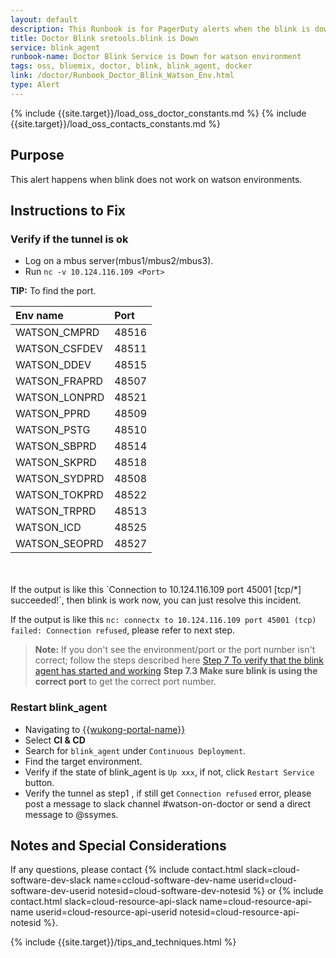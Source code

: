 ```yaml
---
layout: default
description: This Runbook is for PagerDuty alerts when the blink is down for watson environment.
title: Doctor Blink sretools.blink is Down
service: blink_agent
runbook-name: Doctor Blink Service is Down for watson environment
tags: oss, bluemix, doctor, blink, blink_agent, docker
link: /doctor/Runbook_Doctor_Blink_Watson_Env.html
type: Alert
---
```


{% include {{site.target}}/load_oss_doctor_constants.md %}
{% include {{site.target}}/load_oss_contacts_constants.md %}

## Purpose

This alert happens when blink does not work on watson environments.

## Instructions to Fix

### Verify if the tunnel is ok

  - Log on a mbus server(mbus1/mbus2/mbus3).
  - Run `nc -v 10.124.116.109 <Port>`

  **TIP:** To find the port.

 |Env name|Port|
 |:----|:-----|
 |WATSON_CMPRD|48516|
 |WATSON_CSFDEV|48511|
 |WATSON_DDEV|48515|
 |WATSON_FRAPRD|48507|
 |WATSON_LONPRD|48521|
 |WATSON_PPRD|48509|
 |WATSON_PSTG|48510|
 |WATSON_SBPRD|48514|
 |WATSON_SKPRD|48518|
 |WATSON_SYDPRD|48508|
 |WATSON_TOKPRD|48522|
 |WATSON_TRPRD|48513|
 |WATSON_ICD|48525|
 |WATSON_SEOPRD|48527|

<br>
<br>
  If the output is like this `Connection to 10.124.116.109 port 45001 [tcp/*] succeeded!`, then blink is work now, you can just resolve this incident.

  If the output is like this `nc: connectx to 10.124.116.109 port 45001 (tcp) failed: Connection refused`, please refer to next step.

  >**Note:** If you don't see the environment/port or the port number isn't correct; follow the steps described here [Step 7 To verify that the blink agent has started and working]({{site.baseurl}}/docs/runbooks/doctor/Runbook_Doctor_Blink_ibm_allenvs_network_doctor_blink.html#step-7-to-verify-that-the-blink-agent-has-started-and-working) **Step 7.3 Make sure blink is using the correct port**  to get the correct port number.

### Restart blink_agent

  - Navigating to [{{wukong-portal-name}}]({{wukong-portal-link}})
  - Select **CI & CD**
  - Search for `blink_agent` under `Continuous Deployment`.
  - Find the target environment.
  - Verify if the state of blink_agent is `Up xxx`, if not, click `Restart Service` button.
  - Verify the tunnel as step1 , if still get `Connection refused` error, please post a message to slack channel #watson-on-doctor or send a direct message to @ssymes.




## Notes and Special Considerations

 If any questions, please contact {% include contact.html slack=cloud-software-dev-slack name=ccloud-software-dev-name userid=cloud-software-dev-userid notesid=cloud-software-dev-notesid %} or {% include contact.html slack=cloud-resource-api-slack name=cloud-resource-api-name userid=cloud-resource-api-userid notesid=cloud-resource-api-notesid %}.

 {% include {{site.target}}/tips_and_techniques.html %}
